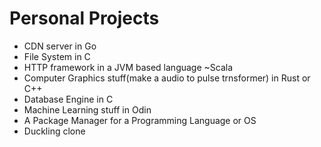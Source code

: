 # Personal Projects
- CDN server in Go
- File System in C
- HTTP framework in a JVM based language ~Scala
- Computer Graphics stuff(make a audio to pulse trnsformer) in Rust or C++
- Database Engine in C
- Machine Learning stuff in Odin
- A Package Manager for a Programming Language or OS
- Duckling clone 
  
